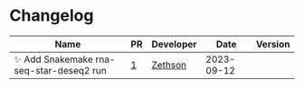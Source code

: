 # Changelog

<!-- prettier-ignore -->
Name | PR | Developer | Date | Version
--- | --- | --- | --- | ---
:sparkles: Add Snakemake rna-seq-star-deseq2 run | [1](https://github.com/laminlabs/snakemake-lamin-usecases/pull/1) | [Zethson](https://github.com/Zethson) | 2023-09-12 |
